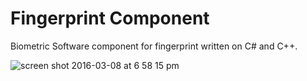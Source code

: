 # Fingerprint Component
Biometric Software component for fingerprint written on C# and C++. 

![screen shot 2016-03-08 at 6 58 15 pm](https://cloud.githubusercontent.com/assets/13265509/13622284/3e1b9c8e-e563-11e5-848e-649dd6f363e8.png)

